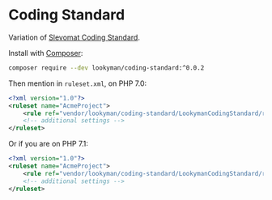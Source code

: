# Coding Standard

Variation of [Slevomat Coding Standard](https://github.com/slevomat/coding-standard).

Install with [Composer](https://getcomposer.org):

```sh
composer require --dev lookyman/coding-standard:^0.0.2
```

Then mention in `ruleset.xml`, on PHP 7.0:

```xml
<?xml version="1.0"?>
<ruleset name="AcmeProject">
    <rule ref="vendor/lookyman/coding-standard/LookymanCodingStandard/ruleset-7.0.xml"/>
    <!-- additional settings -->
</ruleset>
```

Or if you are on PHP 7.1:

```xml
<?xml version="1.0"?>
<ruleset name="AcmeProject">
    <rule ref="vendor/lookyman/coding-standard/LookymanCodingStandard/ruleset-7.1.xml"/>
    <!-- additional settings -->
</ruleset>
```
